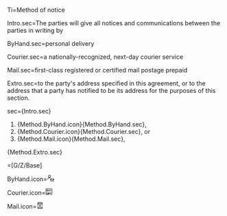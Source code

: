 Ti=Method of notice

Intro.sec=The parties will give all notices and communications between the parties in writing by

ByHand.sec=<span class="highlight">personal delivery</span>

Courier.sec=a nationally-recognized, next-day <span class="highlight">courier service</span>

Mail.sec=first-class registered or certified <span class="highlight">mail postage prepaid</span>

Extro.sec=to the party's address specified in this agreement, or to the address that a party has notified to be its address for the purposes of this section.

sec={Intro.sec}<ol class="secs-or"><li>{Method.ByHand.icon}{Method.ByHand.sec},<li>{Method.Courier.icon}{Method.Courier.sec}, or<li>{Method.Mail.icon}{Method.Mail.sec},</ol>{Method.Extro.sec}

=[G/Z/Base]

ByHand.icon=<img src="Doc/G/WorldCC/NDA-Design/Z/icon/personal_delivery.png" height="15" width="15" >  

Courier.icon=<img src="Doc/G/WorldCC/NDA-Design/Z/icon/courier_service.png" height="15" width="15" >  

Mail.icon=<img src="Doc/G/WorldCC/NDA-Design/Z/icon/mail_postage.png" height="15" width="15" >  
